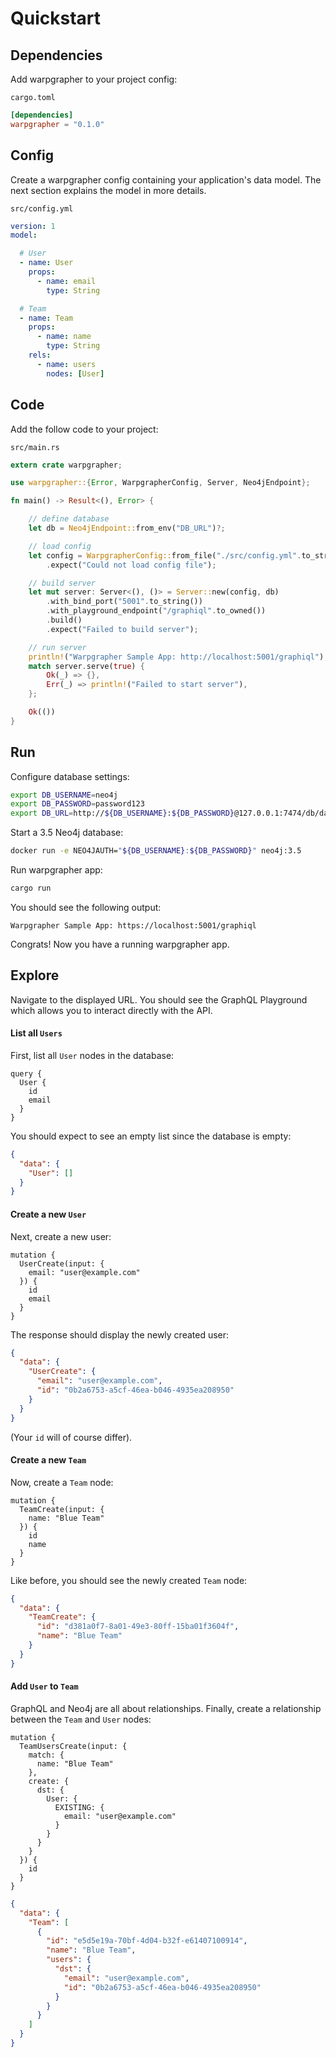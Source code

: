 # Quickstart

## Dependencies

Add warpgrapher to your project config:

`cargo.toml`

```toml
[dependencies]
warpgrapher = "0.1.0"
```

## Config

Create a warpgrapher config containing your application's data model. The next section explains the model in more details. 

`src/config.yml`

```yml
version: 1
model:

  # User
  - name: User
    props:
      - name: email
        type: String

  # Team
  - name: Team
    props:
      - name: name
        type: String
    rels:
      - name: users
        nodes: [User]
```

## Code 

Add the follow code to your project:

`src/main.rs`

```rust
extern crate warpgrapher;

use warpgrapher::{Error, WarpgrapherConfig, Server, Neo4jEndpoint};

fn main() -> Result<(), Error> {

    // define database
    let db = Neo4jEndpoint::from_env("DB_URL")?;

    // load config
    let config = WarpgrapherConfig::from_file("./src/config.yml".to_string())
        .expect("Could not load config file");

    // build server
    let mut server: Server<(), ()> = Server::new(config, db)
        .with_bind_port("5001".to_string())
        .with_playground_endpoint("/graphiql".to_owned())
        .build()
        .expect("Failed to build server");

    // run server
    println!("Warpgrapher Sample App: http://localhost:5001/graphiql");
    match server.serve(true) {
        Ok(_) => {},
        Err(_) => println!("Failed to start server"),
    };

    Ok(())
}
```

## Run

Configure database settings:

```bash
export DB_USERNAME=neo4j
export DB_PASSWORD=password123
export DB_URL=http://${DB_USERNAME}:${DB_PASSWORD}@127.0.0.1:7474/db/data
```

Start a 3.5 Neo4j database:

```bash
docker run -e NEO4JAUTH="${DB_USERNAME}:${DB_PASSWORD}" neo4j:3.5
```

Run warpgrapher app: 

```bash
cargo run
```

You should see the following output:
```
Warpgrapher Sample App: https://localhost:5001/graphiql
```

Congrats! Now you have a running warpgrapher app. 

## Explore

Navigate to the displayed URL. You should see the GraphQL Playground which allows you to interact directly with the API. 

#### List all `Users`

First, list all `User` nodes in the database:

```
query {
  User {
    id
    email
  }
}
```

You should expect to see an empty list since the database is empty:

```json
{
  "data": {
    "User": []
  }
}
```

#### Create a new `User`

Next, create a new user:

```
mutation {
  UserCreate(input: {
    email: "user@example.com"
  }) {
    id
    email
  }
}
```

The response should display the newly created user:

```json
{
  "data": {
    "UserCreate": {
      "email": "user@example.com",
      "id": "0b2a6753-a5cf-46ea-b046-4935ea208950"
    }
  }
}
```

(Your `id` will of course differ). 

#### Create a new `Team`

Now, create a `Team` node:

```
mutation {
  TeamCreate(input: {
    name: "Blue Team"
  }) {
    id
    name
  }
}
```

Like before, you should see the newly created `Team` node:

```json
{
  "data": {
    "TeamCreate": {
      "id": "d381a0f7-8a01-49e3-80ff-15ba01f3604f",
      "name": "Blue Team"
    }
  }
}
```

#### Add `User` to `Team`

GraphQL and Neo4j are all about relationships. Finally, create a relationship between the `Team` and `User` nodes:

```
mutation {
  TeamUsersCreate(input: {
    match: {
      name: "Blue Team"
    },
    create: {
      dst: {
        User: {
          EXISTING: {
            email: "user@example.com"
          }
        }
      }
    }
  }) {
    id
  }
}
```

```json
{
  "data": {
    "Team": [
      {
        "id": "e5d5e19a-70bf-4d04-b32f-e61407100914",
        "name": "Blue Team",
        "users": {
          "dst": {
            "email": "user@example.com",
            "id": "0b2a6753-a5cf-46ea-b046-4935ea208950"
          }
        }
      }
    ]
  }
}
```